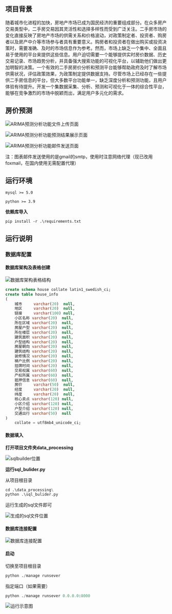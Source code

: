 ## 项目背景

随着城市化进程的加快，房地产市场已成为国民经济的重要组成部分。在众多房产交易类型中，二手房交易因其灵活性和选择多样性而受到广泛关注。二手房市场的变化直接反映了房地产市场的供需关系和价格波动，对政策制定者、投资者、购房者以及房产中介等市场参与者具有重要意义。购房者和投资者在做出购买或投资决策时，需要准确、及时的市场信息作为参考。然而，市场上缺乏一个集中、全面且易于使用的平台来提供这些信息。用户迫切需要一个能够提供实时房价数据、历史交易记录、市场趋势分析，并具备强大搜索功能的可视化平台，以辅助他们做出更加明智的决策。一个有效的二手房房价分析和预测平台能够帮助政府及时了解市场供需状况，评估政策效果，为政策制定提供数据支持。尽管市场上已经存在一些提供二手房信息的平台，但大多数平台功能单一，缺乏深度分析和预测功能，且用户体验有待提升。开发一个集数据采集、分析、预测和可视化于一体的综合性平台，能够在竞争激烈的市场中脱颖而出，满足用户多元化的需求。

## 房价预测

![ARIMA预测分析功能文件上传页面](https://github.com/user-attachments/assets/8364ee04-ba77-4b14-8cf5-64558d3e3f7f)

![ARIMA预测分析功能预测结果展示页面](https://github.com/user-attachments/assets/b4d1db2d-fdee-4536-b1cd-fff393b2d756)

![ARIMA预测分析功能邮件发送页面](https://github.com/user-attachments/assets/ad891f4a-0e9a-4ee2-819c-b23953b3e7b2)

注：图表邮件发送使用的是gmail的smtp，使用时注意网络代理（现已改用foxmail，在国内使用无需配置代理）


## 运行环境

`mysql >= 5.0`

`python >= 3.9`

**依赖库导入**

`pip install -r .\requirements.txt`

## 运行说明

### 数据库配置

#### 数据库架构及表格创建

![数据库架构表格结构](https://github.com/user-attachments/assets/b344249f-ef58-4a20-b6dc-fa66dfed6c27)

```sql
create schema house collate latin1_swedish_ci;
create table house_info
(
    城市     varchar(20)  null,
    地区     varchar(20)  null,
    链接     varchar(100) null,
    小区名称 varchar(20)  null,
    所在区域 varchar(20)  null,
    房屋户型 varchar(20)  null,
    所在楼层 varchar(20)  null,
    建筑面积 varchar(20)  null,
    户型结构 varchar(20)  null,
    房屋朝向 varchar(20)  null,
    建筑结构 varchar(20)  null,
    装修情况 varchar(20)  null,
    梯户比例 varchar(20)  null,
    挂牌时间 varchar(20)  null,
    交易权属 varchar(60)  null,
    产权所属 varchar(60)  null,
    抵押信息 varchar(60)  null,
    房价     varchar(50)  null,
    经度     varchar(20)  null,
    纬度     varchar(20)  null,
    核心卖点 varchar(120) null,
    小区介绍 varchar(120) null,
    户型介绍 varchar(120) null,
    交通出行 varchar(50)  null
)
    collate = utf8mb4_unicode_ci;
```

#### 数据填入

**打开项目文件夹data_processing**

![sqlbuilder位置](https://github.com/user-attachments/assets/f72ebc89-9cc3-49f8-8602-126bd73235c9)

**运行sql_bulider.py**

从项目根目录
```python
cd .\data_processing\
python .\sql_bulider.py
```

运行生成的sql文件即可

![生成的sql文件位置](https://github.com/user-attachments/assets/09b5d988-3e53-44c1-9606-56a18074144b)

#### 数据库连接配置

![数据库连接配置](https://github.com/user-attachments/assets/478843c6-ed50-4d2e-95c0-cc06449f50ac)

#### 启动

切换至项目根目录

```python
python ./manage runsever
```

指定端口（如果需要）

```python
python ./manage runsever 0.0.0.0:8000
```

![运行示意图](https://github.com/user-attachments/assets/dc993e9a-6659-4597-9538-bbacaa9e7172)

